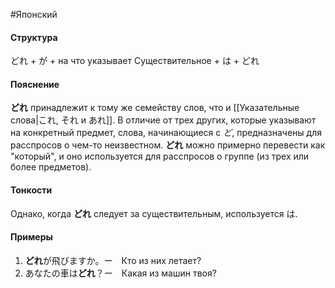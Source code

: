 #Японский 
#### Структура
どれ + が + на что указывает
Существительное + は + どれ
#### Пояснение
**どれ** принадлежит к тому же семейству слов, что и [[Указательные слова|これ, それ и あれ]]. В отличие от трех других, которые указывают на конкретный предмет, слова, начинающиеся с *ど*, предназначены для расспросов о чем-то неизвестном. **どれ** можно примерно перевести как "который", и оно используется для расспросов о группе (из трех или более предметов).
#### Тонкости
Однако, когда **どれ** следует за существительным, используется は.
#### Примеры
1. **どれ**が飛びますか。ー　Кто из них летает?
2. あなたの車は**どれ**？ー　Какая из машин твоя? 